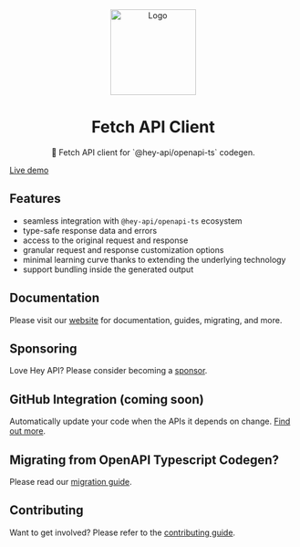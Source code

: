 <div align="center">
  <img width="150" height="150" src="https://heyapi.dev/logo.png" alt="Logo">
  <h1 align="center"><b>Fetch API Client</b></h1>
  <p align="center">🚀 Fetch API client for `@hey-api/openapi-ts` codegen.</p>
</div>

[Live demo](https://stackblitz.com/edit/hey-api-client-fetch-example?file=openapi-ts.config.ts,src%2Fclient%2Fschemas.gen.ts,src%2Fclient%2Fsdk.gen.ts,src%2Fclient%2Ftypes.gen.ts,src%2FApp.tsx)

## Features

- seamless integration with `@hey-api/openapi-ts` ecosystem
- type-safe response data and errors
- access to the original request and response
- granular request and response customization options
- minimal learning curve thanks to extending the underlying technology
- support bundling inside the generated output

## Documentation

Please visit our [website](https://heyapi.dev/) for documentation, guides, migrating, and more.

## Sponsoring

Love Hey API? Please consider becoming a [sponsor](https://github.com/sponsors/hey-api).

## GitHub Integration (coming soon)

Automatically update your code when the APIs it depends on change. [Find out more](https://heyapi.dev/openapi-ts/integrations.html).

## Migrating from OpenAPI Typescript Codegen?

Please read our [migration guide](https://heyapi.dev/openapi-ts/migrating.html#openapi-typescript-codegen).

## Contributing

Want to get involved? Please refer to the [contributing guide](https://heyapi.dev/contributing.html).
